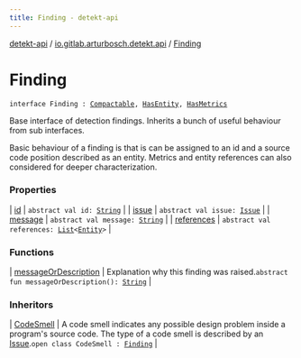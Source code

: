 ```yaml
---
title: Finding - detekt-api
---
```


[detekt-api](../../index.html) / [io.gitlab.arturbosch.detekt.api](../index.html) / [Finding](./index.html)

# Finding

`interface Finding : `[`Compactable`](../-compactable/index.html)`, `[`HasEntity`](../-has-entity/index.html)`, `[`HasMetrics`](../-has-metrics/index.html)

Base interface of detection findings. Inherits a bunch of useful behaviour
from sub interfaces.

Basic behaviour of a finding is that is can be assigned to an id and a source code position described as
an entity. Metrics and entity references can also considered for deeper characterization.

### Properties

| [id](id.html) | `abstract val id: `[`String`](https://kotlinlang.org/api/latest/jvm/stdlib/kotlin/-string/index.html) |
| [issue](issue.html) | `abstract val issue: `[`Issue`](../-issue/index.html) |
| [message](message.html) | `abstract val message: `[`String`](https://kotlinlang.org/api/latest/jvm/stdlib/kotlin/-string/index.html) |
| [references](references.html) | `abstract val references: `[`List`](https://kotlinlang.org/api/latest/jvm/stdlib/kotlin.collections/-list/index.html)`<`[`Entity`](../-entity/index.html)`>` |

### Functions

| [messageOrDescription](message-or-description.html) | Explanation why this finding was raised.`abstract fun messageOrDescription(): `[`String`](https://kotlinlang.org/api/latest/jvm/stdlib/kotlin/-string/index.html) |

### Inheritors

| [CodeSmell](../-code-smell/index.html) | A code smell indicates any possible design problem inside a program's source code. The type of a code smell is described by an [Issue](../-issue/index.html).`open class CodeSmell : `[`Finding`](./index.html) |

